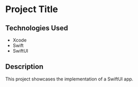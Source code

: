# Project Title

## Technologies Used
- Xcode
- Swift
- SwiftUI

## Description
This project showcases the implementation of a SwiftUI app.
